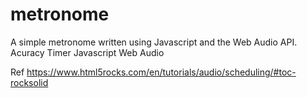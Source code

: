 # metronome
A simple metronome written using Javascript and the Web Audio API.
Acuracy Timer Javascript Web Audio

Ref
https://www.html5rocks.com/en/tutorials/audio/scheduling/#toc-rocksolid

